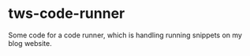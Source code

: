 # tws-code-runner

Some code for a code runner, which is handling running snippets on my blog website.